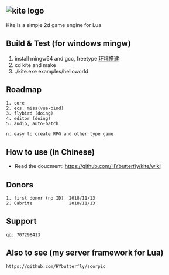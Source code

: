 ## ![kite logo](https://github.com/HYbutterfly/kite/wiki/image/kite_logo.png)

Kite is a simple 2d game engine for Lua

## Build & Test (for windows mingw)
1. install mingw64 and gcc, freetype <a href="https://github.com/HYbutterfly/Fantasy/wiki/%E7%8E%AF%E5%A2%83%E6%90%AD%E5%BB%BA">环境搭建</a>
2. cd kite and make
3. ./kite.exe examples/helloworld

## Roadmap
```
1. core
2. ecs, miss(vue-bind)
3. flybird (doing)
4. editor (doing)
5. audio, auto-batch

n. easy to create RPG and other type game
```

## How to use (in Chinese)
* Read the doucment: https://github.com/HYbutterfly/kite/wiki


## Donors
```
1. first donor (no ID)  2018/11/13
2. Cabrite              2018/11/13
```

## Support
```
qq: 707298413
```

## Also to see (my server framework for Lua)
```
https://github.com/HYbutterfly/scorpio
``` 